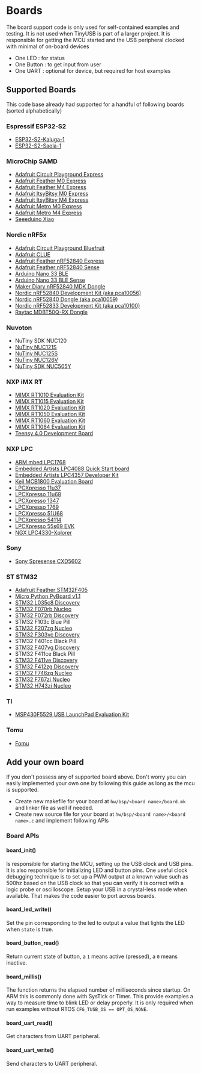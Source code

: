 # Boards

The board support code is only used for self-contained examples and testing. It is not used when TinyUSB is part of a larger project. It is responsible for getting the MCU started and the USB peripheral clocked with minimal of on-board devices
- One LED : for status
- One Button : to get input from user
- One UART : optional for device, but required for host examples
 
## Supported Boards

This code base already had supported for a handful of following boards (sorted alphabetically)

### Espressif ESP32-S2

- [ESP32-S2-Kaluga-1](https://docs.espressif.com/projects/esp-idf/en/latest/esp32s2/hw-reference/esp32s2/user-guide-esp32-s2-kaluga-1-kit.html)
- [ESP32-S2-Saola-1](https://docs.espressif.com/projects/esp-idf/en/latest/esp32s2/hw-reference/esp32s2/user-guide-saola-1-v1.2.html)

### MicroChip SAMD

- [Adafruit Circuit Playground Express](https://www.adafruit.com/product/3333)
- [Adafruit Feather M0 Express](https://www.adafruit.com/product/3403)
- [Adafruit Feather M4 Express](https://www.adafruit.com/product/3857)
- [Adafruit ItsyBitsy M0 Express](https://www.adafruit.com/product/3727)
- [Adafruit ItsyBitsy M4 Express](https://www.adafruit.com/product/3800)
- [Adafruit Metro M0 Express](https://www.adafruit.com/product/3505)
- [Adafruit Metro M4 Express](https://www.adafruit.com/product/3382)
- [Seeeduino Xiao](https://www.seeedstudio.com/Seeeduino-XIAO-Arduino-Microcontroller-SAMD21-Cortex-M0+-p-4426.html)

### Nordic nRF5x

- [Adafruit Circuit Playground Bluefruit](https://www.adafruit.com/product/4333)
- [Adafruit CLUE](https://www.adafruit.com/product/4500)
- [Adafruit Feather nRF52840 Express](https://www.adafruit.com/product/4062)
- [Adafruit Feather nRF52840 Sense](https://www.adafruit.com/product/4516)
- [Arduino Nano 33 BLE](https://store.arduino.cc/usa/nano-33-ble)
- [Arduino Nano 33 BLE Sense](https://store.arduino.cc/usa/nano-33-ble-sense)
- [Maker Diary nRF52840 MDK Dongle](https://wiki.makerdiary.com/nrf52840-mdk-usb-dongle)
- [Nordic nRF52840 Development Kit (aka pca10056)](https://www.nordicsemi.com/Software-and-Tools/Development-Kits/nRF52840-DK)
- [Nordic nRF52840 Dongle (aka pca10059)](https://www.nordicsemi.com/Software-and-Tools/Development-Kits/nRF52840-Dongle)
- [Nordic nRF52833 Development Kit (aka pca10100)](https://www.nordicsemi.com/Software-and-Tools/Development-Kits/nRF52833-DK)
- [Raytac MDBT50Q-RX Dongle](https://www.raytac.com/product/ins.php?index_id=89)

### Nuvoton

- NuTiny SDK NUC120
- [NuTiny NUC121S](https://direct.nuvoton.com/en/nutiny-nuc121s)
- [NuTiny NUC125S](https://direct.nuvoton.com/en/nutiny-nuc125s)
- [NuTiny NUC126V](https://direct.nuvoton.com/en/nutiny-nuc126v)
- [NuTiny SDK NUC505Y](https://direct.nuvoton.com/en/nutiny-nuc505y)

### NXP iMX RT

- [MIMX RT1010 Evaluation Kit](https://www.nxp.com/design/development-boards/i.mx-evaluation-and-development-boards/i.mx-rt1010-evaluation-kit:MIMXRT1010-EVK)
- [MIMX RT1015 Evaluation Kit](https://www.nxp.com/design/development-boards/i.mx-evaluation-and-development-boards/i.mx-rt1015-evaluation-kit:MIMXRT1015-EVK)
- [MIMX RT1020 Evaluation Kit](https://www.nxp.com/design/development-boards/i.mx-evaluation-and-development-boards/i.mx-rt1020-evaluation-kit:MIMXRT1020-EVK)
- [MIMX RT1050 Evaluation Kit](https://www.nxp.com/design/development-boards/i.mx-evaluation-and-development-boards/i.mx-rt1050-evaluation-kit:MIMXRT1050-EVK)
- [MIMX RT1060 Evaluation Kit](https://www.nxp.com/design/development-boards/i.mx-evaluation-and-development-boards/mimxrt1060-evk-i.mx-rt1060-evaluation-kit:MIMXRT1060-EVK)
- [MIMX RT1064 Evaluation Kit](https://www.nxp.com/design/development-boards/i.mx-evaluation-and-development-boards/mimxrt1064-evk-i.mx-rt1064-evaluation-kit:MIMXRT1064-EVK)
- [Teensy 4.0 Development Board](https://www.pjrc.com/store/teensy40.html)

### NXP LPC

- [ARM mbed LPC1768](https://www.nxp.com/products/processors-and-microcontrollers/arm-microcontrollers/general-purpose-mcus/lpc1700-cortex-m3/arm-mbed-lpc1768-board:OM11043)
- [Embedded Artists LPC4088 Quick Start board](https://www.embeddedartists.com/products/lpc4088-quickstart-board)
- [Embedded Artists LPC4357 Developer Kit](http://www.embeddedartists.com/products/kits/lpc4357_kit.php)
- [Keil MCB1800 Evaluation Board](http://www.keil.com/mcb1800)
- [LPCXpresso 11u37](https://www.nxp.com/design/microcontrollers-developer-resources/lpcxpresso-boards/lpcxpresso-board-for-lpc11u37h:OM13074)
- [LPCXpresso 11u68](https://www.nxp.com/support/developer-resources/evaluation-and-development-boards/lpcxpresso-boards/lpcxpresso-board-for-lpc11u68:OM13058)
- [LPCXpresso 1347](https://www.nxp.com/support/developer-resources/evaluation-and-development-boards/lpcxpresso-boards/lpcxpresso-board-for-lpc1347:OM13045)
- [LPCXpresso 1769](https://www.nxp.com/support/developer-resources/evaluation-and-development-boards/lpcxpresso-boards/lpcxpresso-board-for-lpc1769:OM13000)
- [LPCXpresso 51U68](https://www.nxp.com/products/processors-and-microcontrollers/arm-microcontrollers/general-purpose-mcus/lpcxpresso51u68-for-the-lpc51u68-mcus:OM40005)
- [LPCXpresso 54114](https://www.nxp.com/design/microcontrollers-developer-resources/lpcxpresso-boards/lpcxpresso54114-board:OM13089)
- [LPCXpresso 55s69 EVK](https://www.nxp.com/products/processors-and-microcontrollers/arm-microcontrollers/general-purpose-mcus/lpc5500-cortex-m33/lpcxpresso55s69-development-board:LPC55S69-EVK)
- [NGX LPC4330-Xplorer](https://www.nxp.com/design/designs/lpc4330-xplorer-board:OM13027)

### Sony

- [Sony Spresense CXD5602](https://developer.sony.com/develop/spresense)

### ST STM32

- [Adafruit Feather STM32F405](https://www.adafruit.com/product/4382)
- [Micro Python PyBoard v1.1](https://store.micropython.org/product/PYBv1.1)
- [STM32 L035c8 Discovery](https://www.st.com/en/evaluation-tools/32l0538discovery.html)
- [STM32 F070rb Nucleo](https://www.st.com/en/evaluation-tools/nucleo-f070rb.html)
- [STM32 F072rb Discovery](https://www.st.com/en/evaluation-tools/32f072bdiscovery.html)
- STM32 F103c Blue Pill
- [STM32 F207zg Nucleo](https://www.st.com/en/evaluation-tools/nucleo-f207zg.html)
- [STM32 F303vc Discovery](https://www.st.com/en/evaluation-tools/stm32f3discovery.html)
- STM32 F401cc Black Pill
- [STM32 F407vg Discovery](https://www.st.com/en/evaluation-tools/stm32f4discovery.html)
- STM32 F411ce Black Pill
- [STM32 F411ve Discovery](https://www.st.com/en/evaluation-tools/32f411ediscovery.html)
- [STM32 F412zg Discovery](https://www.st.com/en/evaluation-tools/32f412gdiscovery.html)
- [STM32 F746zg Nucleo](https://www.st.com/en/evaluation-tools/nucleo-f746zg.html)
- [STM32 F767zi Nucleo](https://www.st.com/en/evaluation-tools/nucleo-f767zi.html)
- [STM32 H743zi Nucleo](https://www.st.com/en/evaluation-tools/nucleo-h743zi.html)

### TI

 - [MSP430F5529 USB LaunchPad Evaluation Kit](http://www.ti.com/tool/MSP-EXP430F5529LP)
 
### Tomu

- [Fomu](https://www.crowdsupply.com/sutajio-kosagi/fomu)

## Add your own board

If you don't possess any of supported board above. Don't worry you can easily implemented your own one by following this guide as long as the mcu is supported.

- Create new makefile for your board at `hw/bsp/<board name>/board.mk` and linker file as well if needed.
- Create new source file for your board at `hw/bsp/<board name>/<board name>.c` and implement following APIs

### Board APIs

#### board_init()

Is responsible for starting the MCU, setting up the USB clock and USB pins. It is also responsible for initializing LED and button pins.
One useful clock debugging technique is to set up a PWM output at a known value such as 500hz based on the USB clock so that you can verify it is correct with a logic probe or oscilloscope.
Setup your USB in a crystal-less mode when available. That makes the code easier to port across boards.

#### board_led_write()

Set the pin corresponding to the led to output a value that lights the LED when `state` is true.

#### board_button_read()

Return current state of button, a `1` means active (pressed), a `0` means inactive.

#### board_millis()

The function returns the elapsed number of milliseconds since startup. On ARM this is commonly done with SysTick or Timer. This provide examples a way to measure time to blink LED or delay properly. It is only required when run examples without RTOS `CFG_TUSB_OS == OPT_OS_NONE`.

#### board_uart_read()

Get characters from UART peripheral.

####  board_uart_write()

Send characters to UART peripheral.
